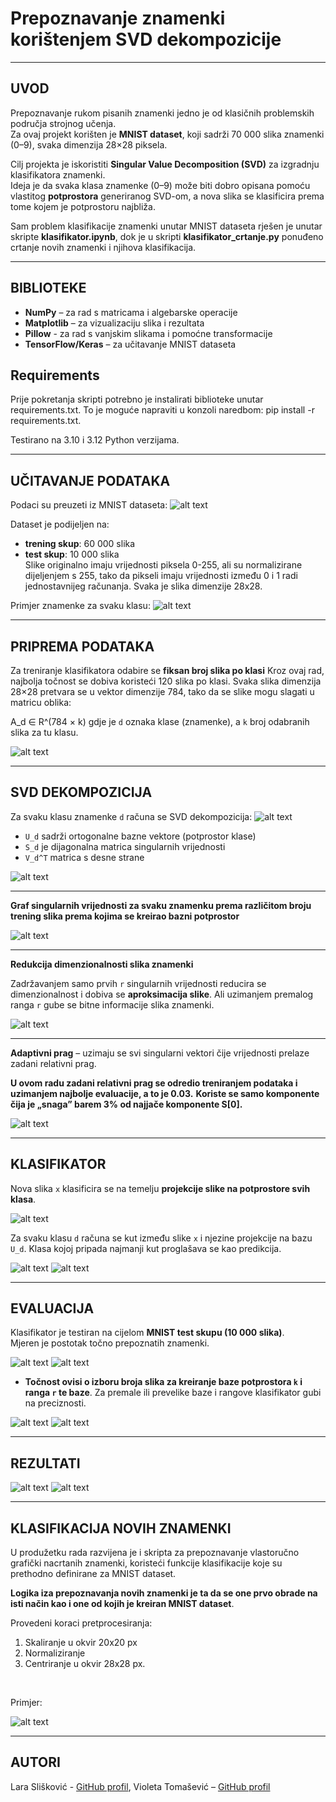 # Prepoznavanje znamenki korištenjem SVD dekompozicije

---

## UVOD
Prepoznavanje rukom pisanih znamenki jedno je od klasičnih problemskih područja strojnog učenja.  
Za ovaj projekt korišten je **MNIST dataset**, koji sadrži 70 000 slika znamenki (0–9), svaka dimenzija 28×28 piksela.  

Cilj projekta je iskoristiti **Singular Value Decomposition (SVD)** za izgradnju klasifikatora znamenki.  
Ideja je da svaka klasa znamenke (0–9) može biti dobro opisana pomoću vlastitog **potprostora** generiranog SVD-om, a nova slika se klasificira prema tome kojem je potprostoru najbliža.

Sam problem klasifikacije znamenki unutar MNIST dataseta rješen je unutar skripte **klasifikator.ipynb**, dok je u skripti **klasifikator_crtanje.py** ponuđeno crtanje novih znamenki i njihova klasifikacija.

---

## BIBLIOTEKE
- **NumPy** – za rad s matricama i algebarske operacije  
- **Matplotlib** – za vizualizaciju slika i rezultata  
- **Pillow** - za rad s vanjskim slikama i pomoćne transformacije
- **TensorFlow/Keras** – za učitavanje MNIST dataseta  

## Requirements
Prije pokretanja skripti potrebno je instalirati biblioteke unutar requirements.txt.
To je moguće napraviti u konzoli naredbom: pip install -r requirements.txt.

Testirano na 3.10 i 3.12 Python verzijama.

---

## UČITAVANJE PODATAKA
Podaci su preuzeti iz MNIST dataseta:
![alt text](images/loading.png) 

Dataset je podijeljen na:  
- **trening skup**: 60 000 slika  
- **test skup**: 10 000 slika  
Slike originalno imaju vrijednosti piksela 0-255, ali su normalizirane dijeljenjem s 255, tako da pikseli imaju vrijednosti između 0 i 1 radi jednostavnijeg računanja. 
Svaka je slika dimenzije 28x28.

Primjer znamenke za svaku klasu: 
![alt text](images/examples.png)

---

## PRIPREMA PODATAKA
Za treniranje klasifikatora odabire se **fiksan broj slika po klasi** 
Kroz ovaj rad, najbolja točnost se dobiva koristeći 120 slika po klasi. 
Svaka slika dimenzija 28×28 pretvara se u vektor dimenzije 784, tako da se slike mogu slagati u matricu oblika:

A_d ∈ R^(784 × k)
gdje je `d` oznaka klase (znamenke), a `k` broj odabranih slika za tu klasu.

![alt text](images/pretvorba.jpg) 

---

## SVD DEKOMPOZICIJA
Za svaku klasu znamenke `d` računa se SVD dekompozicija:
![alt text](images/svd_code.png) 
- `U_d` sadrži ortogonalne bazne vektore (potprostor klase)  
- `S_d` je dijagonalna matrica singularnih vrijednosti  
- `V_d^T` matrica s desne strane 

![alt text](images/svd_image.jpg) 

---

**Graf singularnih vrijednosti za svaku znamenku prema različitom broju trening slika prema kojima se kreirao bazni potprostor**

![alt text](images/singular_values.png) 

---

**Redukcija dimenzionalnosti slika znamenki**

Zadržavanjem samo prvih `r` singularnih vrijednosti reducira se dimenzionalnost i dobiva se  **aproksimacija slike**. Ali uzimanjem premalog ranga `r` gube se bitne informacije slika znamenki.

![alt text](images/dim_reduction.png) 

---

**Adaptivni prag** – uzimaju se svi singularni vektori čije vrijednosti prelaze zadani relativni prag.

**U ovom radu zadani relativni prag se odredio treniranjem podataka i uzimanjem najbolje evaluacije, a to je 0.03.** **Koriste se samo komponente čija je „snaga” barem 3% od najjače komponente S[0].**  

![alt text](images/rang_code.png) 

---

## KLASIFIKATOR
Nova slika `x` klasificira se na temelju **projekcije slike na potprostore svih klasa**. 

![alt text](images/angle.png) 


Za svaku klasu `d` računa se kut između slike `x` i njezine projekcije na bazu `U_d`. Klasa kojoj pripada najmanji kut proglašava se kao predikcija.

![alt text](images/classification_code.png) 
![alt text](images/evaluation_code.png)

---

## EVALUACIJA
Klasifikator je testiran na cijelom **MNIST test skupu (10 000 slika)**.  
Mjeren je postotak točno prepoznatih znamenki.  

![alt text](images/evaluiraj_code.png)
![alt text](images/postotak.png)

- **Točnost ovisi o izboru broja slika za kreiranje baze potprostora `k` i ranga `r` te baze**. Za premale ili prevelike baze i rangove klasifikator gubi na preciznosti.

![alt text](images/graph_rang.png)
![alt text](images/graph.png)

---

## REZULTATI
![alt text](images/correct_predictions.png)
![alt text](images/incorrect_predictions.png)

---

## KLASIFIKACIJA NOVIH ZNAMENKI

U produžetku rada razvijena je i skripta za prepoznavanje vlastoručno grafički nacrtanih znamenki, koristeći funkcije klasifikacije koje su prethodno definirane za MNIST dataset.

**Logika iza prepoznavanja novih znamenki je ta da se one prvo obrade na isti način kao i one od kojih je kreiran MNIST dataset**. 

Provedeni koraci pretprocesiranja:
1. Skaliranje u okvir 20x20 px
2. Normaliziranje
3. Centriranje u okvir 28x28 px.

<p>&nbsp;</p>

Primjer:

![alt text](images/crtanje.png)

---

## AUTORI
Lara Slišković - [GitHub profil](https://github.com/lsliskov), Violeta Tomašević – [GitHub profil](https://github.com/VTomasev)